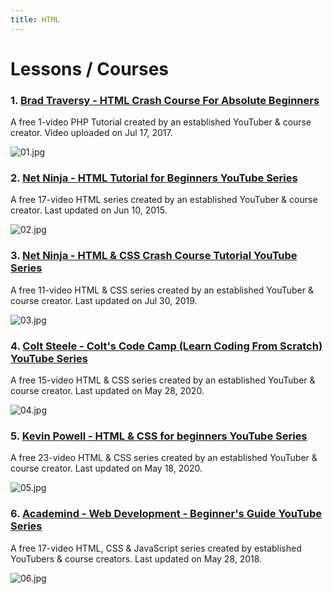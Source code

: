```yaml
---
title: HTML
---
```


# Lessons / Courses

### 1. [Brad Traversy - HTML Crash Course For Absolute Beginners](https://www.youtube.com/watch?v=UB1O30fR-EE)

A free 1-video PHP Tutorial created by an established YouTuber & course creator. Video uploaded on Jul 17, 2017.

![01.jpg](https://cdn.hashnode.com/res/hashnode/image/upload/v1633514313144/d-iSnyLyJ.jpeg)

### 2. [Net Ninja - HTML Tutorial for Beginners YouTube Series](https://www.youtube.com/playlist?list=PL4cUxeGkcC9ibZ2TSBaGGNrgh4ZgYE6Cc)

A free 17-video HTML series created by an established YouTuber & course creator. Last updated on Jun 10, 2015.

![02.jpg](https://cdn.hashnode.com/res/hashnode/image/upload/v1633514544661/bfexjnYax.jpeg)

### 3. [Net Ninja - HTML & CSS Crash Course Tutorial YouTube Series](https://www.youtube.com/playlist?list=PL4cUxeGkcC9ivBf_eKCPIAYXWzLlPAm6G)

A free 11-video HTML & CSS series created by an established YouTuber & course creator. Last updated on Jul 30, 2019.

![03.jpg](https://cdn.hashnode.com/res/hashnode/image/upload/v1633514647682/CyruYV75b.jpeg)

### 4. [Colt Steele - Colt's Code Camp (Learn Coding From Scratch) YouTube Series](https://www.youtube.com/playlist?list=PLblA84xge2_xNtaFnZhefjFbnDrpySKD3)

A free 15-video HTML & CSS series created by an established YouTuber & course creator. Last updated on May 28, 2020.

![04.jpg](https://cdn.hashnode.com/res/hashnode/image/upload/v1633514998226/BdT_pmc_g.jpeg)

### 5. [Kevin Powell - HTML & CSS for beginners YouTube Series](https://www.youtube.com/playlist?list=PL4-IK0AVhVjM0xE0K2uZRvsM7LkIhsPT-)

A free 23-video HTML & CSS series created by an established YouTuber & course creator. Last updated on May 18, 2020.

![05.jpg](https://cdn.hashnode.com/res/hashnode/image/upload/v1633515141036/gotlI8x6c.jpeg)

### 6. [Academind - Web Development - Beginner's Guide YouTube Series](https://www.youtube.com/playlist?list=PL55RiY5tL51rv_vo3TM3Byu71RYchX_l_)

A free 17-video HTML, CSS & JavaScript series created by established YouTubers & course creators. Last updated on May 28, 2018.

![06.jpg](https://cdn.hashnode.com/res/hashnode/image/upload/v1633515270144/n5yGnzDZM.jpeg)
